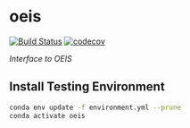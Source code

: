 # oeis
[![Build Status](https://travis-ci.com/bhgomes/oeis.svg?token=yR6xpuQ1eE8snjeofqA8&branch=master)](https://travis-ci.com/bhgomes/oeis) [![codecov](https://codecov.io/gh/bhgomes/oeis/branch/master/graph/badge.svg?token=vTvXjfMJD9)](https://codecov.io/gh/bhgomes/oeis)

_Interface to OEIS_

## Install Testing Environment

```bash
conda env update -f environment.yml --prune
conda activate oeis
```
